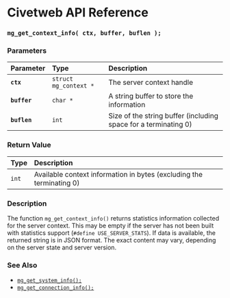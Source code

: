 # Civetweb API Reference

### `mg_get_context_info( ctx, buffer, buflen );`

### Parameters

| Parameter | Type | Description |
| :--- | :--- | :--- |
|**`ctx`**|`struct mg_context *`|The server context handle|
|**`buffer`**|`char *`|A string buffer to store the information|
|**`buflen`**|`int`|Size of the string buffer (including space for a terminating 0)|

### Return Value

| Type | Description |
| :--- | :--- |
|`int`|Available context information in bytes (excluding the terminating 0)|

### Description

The function `mg_get_context_info()` returns statistics information collected for
the server context.  This may be empty if the server has not been built with
statistics support (`#define USE_SERVER_STATS`).
If data is available, the returned string is in JSON format. The exact content may
vary, depending on the server state and server version.

### See Also

* [`mg_get_system_info();`](mg_get_system_info.md)
* [`mg_get_connection_info();`](mg_get_connection_info.md)


